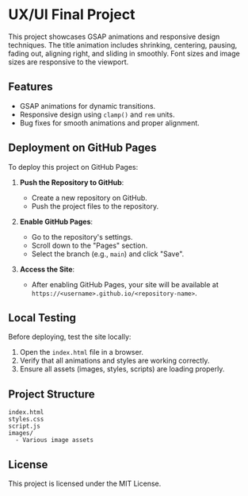# UX/UI Final Project

This project showcases GSAP animations and responsive design techniques. The title animation includes shrinking, centering, pausing, fading out, aligning right, and sliding in smoothly. Font sizes and image sizes are responsive to the viewport.

## Features
- GSAP animations for dynamic transitions.
- Responsive design using `clamp()` and `rem` units.
- Bug fixes for smooth animations and proper alignment.

## Deployment on GitHub Pages
To deploy this project on GitHub Pages:

1. **Push the Repository to GitHub**:
   - Create a new repository on GitHub.
   - Push the project files to the repository.

2. **Enable GitHub Pages**:
   - Go to the repository's settings.
   - Scroll down to the "Pages" section.
   - Select the branch (e.g., `main`) and click "Save".

3. **Access the Site**:
   - After enabling GitHub Pages, your site will be available at `https://<username>.github.io/<repository-name>`.

## Local Testing
Before deploying, test the site locally:

1. Open the `index.html` file in a browser.
2. Verify that all animations and styles are working correctly.
3. Ensure all assets (images, styles, scripts) are loading properly.

## Project Structure
```
index.html
styles.css
script.js
images/
  - Various image assets
```

## License
This project is licensed under the MIT License.
